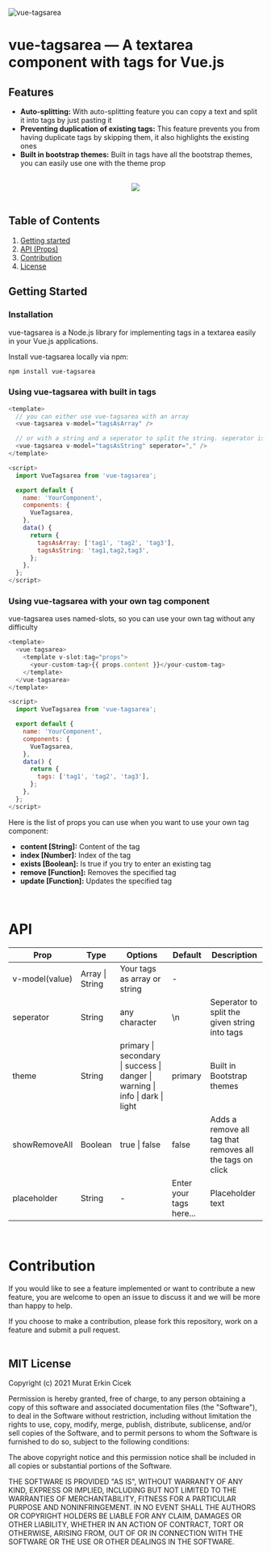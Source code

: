 ![vue-tagsarea](https://user-images.githubusercontent.com/57751146/117993042-0eaa6f80-b348-11eb-881c-409c59c6a474.png)

vue-tagsarea — A textarea component with tags for Vue.js
====

## Features
- **Auto-splitting:** With auto-splitting feature you can copy a text and split it into tags by just pasting it
- **Preventing duplication of existing tags:** This feature prevents you from having duplicate tags by skipping them, it also highlights the existing ones
- **Built in bootstrap themes:** Built in tags have all the bootstrap themes, you can easily use one with the theme prop

<br>
<center>
<img src="https://cdn.discordapp.com/attachments/678445122630975508/841766827814027284/May-11-2021_22-59-16.gif" />
</center>
<br>

## Table of Contents
1. [Getting started](#getting-started)
1. [API (Props)](#api)
1. [Contribution](#contribution)
1. [License](#mit-license)

Getting Started
----
### Installation

vue-tagsarea is a Node.js library for implementing tags in a textarea easily in your Vue.js applications.

Install vue-tagsarea locally via npm:

```bash
npm install vue-tagsarea
```
### Using vue-tagsarea with built in tags
```js
<template>
  // you can either use vue-tagsarea with an array
  <vue-tagsarea v-model="tagsAsArray" />

  // or with a string and a seperator to split the string. seperator is "\n" by default.
  <vue-tagsarea v-model="tagsAsString" seperator="," />
</template>

<script>
  import VueTagsarea from 'vue-tagsarea';

  export default {
    name: 'YourComponent',
    components: {
      VueTagsarea,
    },
    data() {
      return {
        tagsAsArray: ['tag1', 'tag2', 'tag3'],
        tagsAsString: 'tag1,tag2,tag3',
      };
    },
  };
</script>
```

### Using vue-tagsarea with your own tag component
vue-tagsarea uses named-slots, so you can use your own tag without any difficulty

```js
<template>
  <vue-tagsarea>
    <template v-slot:tag="props">
      <your-custom-tag>{{ props.content }}</your-custom-tag>
    </template>
  </vue-tagsarea>
</template>

<script>
  import VueTagsarea from 'vue-tagsarea';

  export default {
    name: 'YourComponent',
    components: {
      VueTagsarea,
    },
    data() {
      return {
        tags: ['tag1', 'tag2', 'tag3'],
      };
    },
  };
</script>
```

Here is the list of props you can use when you want to use your own tag component:
- **content [String]:**  Content of the tag
- **index [Number]:**  Index of the tag
- **exists [Boolean]:**  Is true if you try to enter an existing tag
- **remove [Function]:**  Removes the specified tag
- **update [Function]:** Updates the specified tag

<br>

# API
| Prop           | Type          | Options                                                         | Default                   | Description                                              |
|----------------|---------------|-----------------------------------------------------------------|---------------------------|----------------------------------------------------------|
| v-model(value) | Array \| String | Your tags as array or string                                    | -                         |                                                          |
| seperator      | String        | any character                                                   | \n                      | Seperator to split the given string into tags            |
| theme          | String        | primary \| secondary \| success \| danger \| warning \| info \| dark \| light | primary                 | Built in Bootstrap themes                                |
| showRemoveAll  | Boolean       | true \| false                                                     | false                     | Adds a remove all tag that removes all the tags on click |
| placeholder    | String        | -                                                               | Enter your tags here... | Placeholder text                                         |
<br>

# Contribution
If you would like to see a feature implemented or want to contribute a new
feature, you are welcome to open an issue to discuss it and we will be more than
happy to help.

If you choose to make a contribution, please fork this repository, work on a
feature and submit a pull request.
<br>
<br>

MIT License
----

Copyright (c) 2021 Murat Erkin Cicek

Permission is hereby granted, free of charge, to any person obtaining a copy
of this software and associated documentation files (the "Software"), to deal
in the Software without restriction, including without limitation the rights
to use, copy, modify, merge, publish, distribute, sublicense, and/or sell
copies of the Software, and to permit persons to whom the Software is
furnished to do so, subject to the following conditions:

The above copyright notice and this permission notice shall be included in all
copies or substantial portions of the Software.

THE SOFTWARE IS PROVIDED "AS IS", WITHOUT WARRANTY OF ANY KIND, EXPRESS OR
IMPLIED, INCLUDING BUT NOT LIMITED TO THE WARRANTIES OF MERCHANTABILITY,
FITNESS FOR A PARTICULAR PURPOSE AND NONINFRINGEMENT. IN NO EVENT SHALL THE
AUTHORS OR COPYRIGHT HOLDERS BE LIABLE FOR ANY CLAIM, DAMAGES OR OTHER
LIABILITY, WHETHER IN AN ACTION OF CONTRACT, TORT OR OTHERWISE, ARISING FROM,
OUT OF OR IN CONNECTION WITH THE SOFTWARE OR THE USE OR OTHER DEALINGS IN THE
SOFTWARE.
